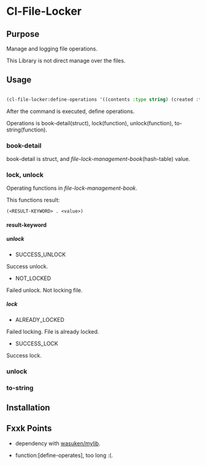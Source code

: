 # Cl-File-Locker

## Purpose

Manage and logging file operations.

This Library is not direct manage over the files.

## Usage

```lisp

(cl-file-locker:define-operations '((contents :type string) (created :type keyword)))

```

After the command is executed, define operations.

Operations is book-detail(struct), lock(function), unlock(function), to-string(function).

### book-detail

book-detail is struct, and *file-lock-management-book*(hash-table) value.

### lock, unlock

Operating functions in *file-lock-management-book*.

This functions result:

```
(<RESULT-KEYWORD> . <value>)
```

#### result-keyword

##### unlock

* SUCCESS_UNLOCK

Success unlock.

* NOT_LOCKED

Failed unlock. Not locking file.

##### lock

* ALREADY_LOCKED

Failed locking. File is already locked.

* SUCCESS_LOCK

Success lock.

### unlock

### to-string

## Installation

## Fxxk Points

* dependency with  [wasuken/mylib](https://github.com/wasuken/mylib).

* function:[define-operates], too long :(.
